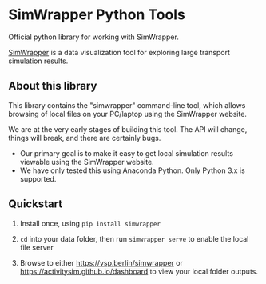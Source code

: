# SimWrapper Python Tools

Official python library for working with SimWrapper.

[SimWrapper](https://simwrapper.github.io) is a data visualization tool for exploring large transport simulation results.

## About this library

This library contains the "simwrapper" command-line tool, which allows browsing of local files on your PC/laptop using the SimWrapper website.

We are at the very early stages of building this tool. The API will change, things will break, and there are certainly bugs.

- Our primary goal is to make it easy to get local simulation results viewable using the SimWrapper website.
- We have only tested this using Anaconda Python. Only Python 3.x is supported.

## Quickstart

1. Install once, using `pip install simwrapper`

2. `cd` into your data folder, then run `simwrapper serve` to enable the local file server

3. Browse to either <https://vsp.berlin/simwrapper> or <https://activitysim.github.io/dashboard> to view your local folder outputs.
